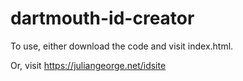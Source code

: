 # dartmouth-id-creator

To use, either download the code and visit index.html.

Or, visit https://juliangeorge.net/idsite
